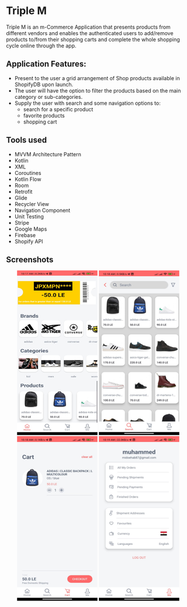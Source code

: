 # Triple M
Triple M is an m-Commerce Application that presents products from different vendors and enables the authenticated users to add/remove products to/from their shopping carts and complete the whole shopping cycle online through the app.

## Application Features:
* Present to the user a grid arrangement of Shop products available in ShopifyDB upon launch.
* The user will have the option to filter the products based on the main category or sub-categories.
* Supply the user with search and some navigation options to:
  * search for a specific product
  * favorite products
  * shopping cart

## Tools used
* MVVM Architecture Pattern
* Kotlin
* XML
* Coroutines
* Kotlin Flow
* Room
* Retrofit
* Glide
* Recycler View
* Navigation Component
* Unit Testing
* Stripe
* Google Maps
* Firebase
* Shopify API

## Screenshots
<p align="center">
  <img src="Screenshots/1.jpg" height="450" width="220">
  <img src="Screenshots/2.jpg" height="450" width="220">
  <img src="Screenshots/3.jpg" height="450" width="220">
  <img src="Screenshots/4.jpg" height="450" width="220">
</p>